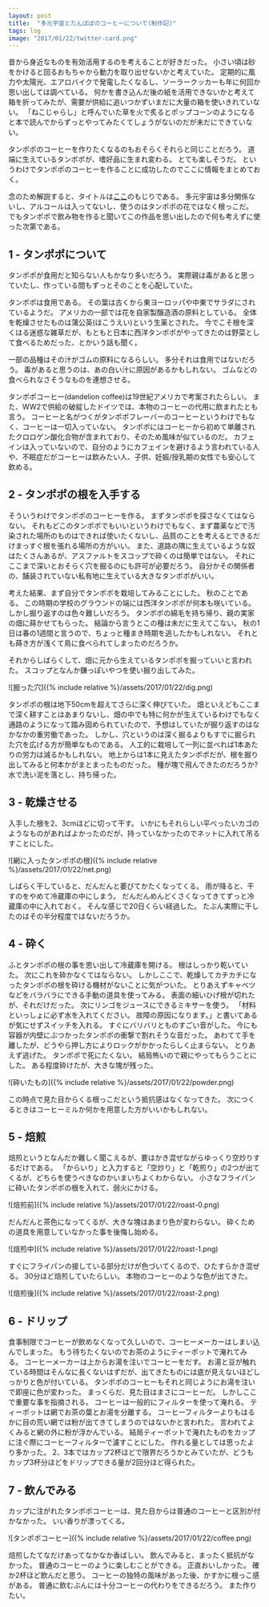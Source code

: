 ```yaml
---
layout: post
title:  "多元宇宙とたんぽぽのコーヒーについて(制作記)"
tags: log
image: "2017/01/22/twitter-card.png"
---
```


昔から身近なものを有効活用するのを考えることが好きだった。
小さい頃は砂をかけると回るおもちゃから動力を取り出せないかと考えていた。
定期的に風力や太陽光、エアロバイクで発電したくなるし、ソーラークッカーも年に何回か思い出しては調べている。
何かを書き込んだ後の紙を活用できないかと考えて箱を折ってみたが、需要が供給に追いつかずいまだに大量の箱を使いきれていない。
「ねこじゃらし」と呼んでいた草を火で炙るとポップコーンのようになると本で読んでからずっとやってみたくてしょうがないのだが未だにできていない。

タンポポのコーヒーを作りたくなるのもおそらくそれらと同じことだろう。
道端に生えているタンポポが、嗜好品に生まれ変わる。
とても楽しそうだ。
というわけでタンポポのコーヒーを作ることに成功したのでここに情報をまとめておく。

念のため解説すると、タイトルは[ここ](http://ja.scp-wiki.net/dandelions)のもじりである。
多元宇宙は多分関係ないし、アルコールは入ってないし、使うのはタンポポの花ではなく根っこだ。
でもタンポポで飲み物を作ると聞いてこの作品を思い出したので何も考えずに使った次第である。

## 1 - タンポポについて
タンポポが食用だと知らない人もかなり多いだろう。
実際親は毒があると思っていたし、作っている間もずっとそのことを心配していた。

タンポポは食用である。
その葉は古くから東ヨーロッパや中東でサラダにされているようだ。
アメリカの一部では花を自家製醸造酒の原料としている。
全体を乾燥させたものは蒲公英(ほこうえい)という生薬とされた。
今でこそ根を深くはる迷惑な雑草だが、もともと日本に西洋タンポポがやってきたのは野菜として食べるためだった、とかいう話も聞く。

一部の品種はその汁がゴムの原料になるらしい。
多分それは食用ではないだろう。
毒があると思うのは、あの白い汁に原因があるかもしれない。
ゴムなどの食べられなさそうなものを連想させる。

タンポポコーヒー(dandelion coffee)は19世紀アメリカで考案されたらしい。
また、WW2で供給の破綻したドイツでは、本物のコーヒーの代用に飲まれたとも言う。
コーヒーと名がつくがタンポポフレーバーのコーヒーというわけでもなく、コーヒーは一切入っていない。
タンポポにはコーヒーから初めて単離されたクロロゲン酸化合物が含まれており、そのため風味が似ているのだ。
カフェインは入っていないので、自分のようにカフェインを避けるよう言われている人や、不眠症だがコーヒーは飲みたい人、子供、妊娠/授乳期の女性でも安心して飲める。

## 2 - タンポポの根を入手する
そういうわけでタンポポのコーヒーを作る。
まずタンポポを探さなくてはならない。
それもどこのタンポポでもいいというわけでもなく、まず農薬などで汚染された場所のものはできれば使いたくないし、品質のことを考えるとできるだけまっすぐ根を張れる場所の方がいい。
また、道路の隅に生えているような奴はたくさんあるが、アスファルトをスコップで砕くのは簡単ではない。
それにここまで深いとおそらく穴を掘るのにも許可が必要だろう。
自分かその関係者の、舗装されていない私有地に生えている大きなタンポポがいい。

考えた結果、まず自分でタンポポを栽培してみることにした。
秋のことである。
この時期の学校のグラウンドの端には西洋タンポポが何本も咲いている。
しかし掘り返すのは色々難しいだろう。
タンポポの綿毛を持ち帰り、親の実家の畑に蒔かせてもらった。
結論から言うとこの種は未だに生えてこない。
秋の1日は春の1週間と言うので、ちょっと種まき時期を逃したかもしれない。
それとも蒔き方が浅くて鳥に食べられてしまったのだろうか。

それからしばらくして、畑に元から生えているタンポポを掘っていいと言われた。
スコップとなんか鎌っぽいやつを使い掘り出してみた。

![掘った穴]({% include relative %}/assets/2017/01/22/dig.png)

タンポポの根は地下50cmを超えてさらに深く伸びていた。
畑といえどもここまで深く耕すことはあまりないし、畑の中でも特に何かが生えているわけでもなく通路のようになって踏み固められていたので、予想はしていたが掘り返すのはなかなかの重労働であった。
しかし、穴というのは深く掘るよりもすでに掘られた穴を広げる方が簡単なものである。
人工的に栽培して一列に並べれば1本あたりの労力は減るかもしれない。
地上からは1本に見えたタンポポだが、根を掘り出してみると何本かがまとまったものだった。
種が塊で飛んできたのだろうか?
水で洗い泥を落とし、持ち帰った。

## 3 - 乾燥させる
入手した根を2、3cmほどに切って干す。
いかにもそれらしい平べったいカゴのようなものがあればよかったのだが、持っていなかったのでネットに入れて吊るすことにした。

![網に入ったタンポポの根]({% include relative %}/assets/2017/01/22/net.png)

しばらく干していると、だんだんと萎びてかたくなってくる。
雨が降ると、干すのをやめて冷蔵庫の中にしまう。
だんだんめんどくさくなってきてずっと冷蔵庫の中に入れておく。
そんな感じで20日くらい経過した。
たぶん実際に干したのはその半分程度ではないだろうか。

## 4 - 砕く
ふとタンポポの根の事を思い出して冷蔵庫を開ける。
根はしっかり乾いていた。
次にこれを砕かなくてはならない。
しかしここで、乾燥してカチカチになったタンポポの根を砕ける機材がないことに気がついた。
とりあえずキャベツなどをバラバラにできる手動の道具を使ってみる。
表面の細いひげ根が切れたが、それだけだった。
次にリンゴをジュースにできるミキサーを使う。
「材料といっしょに必ず水を入れてください。
故障の原因になります。」と書いてあるが気にせずスイッチを入れる。
すぐにバリバリとものすごい音がした。
今にも容器が内壁にぶつかったタンポポの衝撃で割れそうな音だった。
あわてて手を離したが、どうやら押し方によりロックがかかったらしく止まらない。
とりあえず逃げた。
タンポポで死にたくない。
結局怖いので親にやってもらうことにした。
ある程度砕けたが、大きな塊が残った。

![砕いたもの]({% include relative %}/assets/2017/01/22/powder.png)

この時点で見た目からくる根っこだという抵抗感はなくなってきた。
次につくるときはコーヒーミルか何かを用意した方がいいかもしれない。

## 5 - 焙煎
焙煎というとなんだか難しく聞こえるが、要はかき混ぜながらゆっくり空炒りするだけである。
「からいり」と入力すると「空炒り」と「乾煎り」の2つが出てくるが、どちらを使うべきなのかいまいちよくわからない。
小さなフライパンに砕いたタンポポの根を入れて、弱火にかける。

![焙煎前]({% include relative %}/assets/2017/01/22/roast-0.png)

だんだんと茶色になってくるが、大きな塊はあまり色が変わらない。
砕くための道具を用意していなかった事を後悔し始める。

![焙煎中]({% include relative %}/assets/2017/01/22/roast-1.png)

すぐにフライパンの接している部分だけが色づいてくるので、ひたすらかき混ぜる。
30分ほど焙煎していたらしい。
本物のコーヒーのような色が出てきた。

![焙煎後]({% include relative %}/assets/2017/01/22/roast-2.png)

## 6 - ドリップ
食事制限でコーヒーが飲めなくなって久しいので、コーヒーメーカーはしまい込んでしまった。
もう待ちたくないのでお茶のようにティーポットで淹れてみる。
コーヒーメーカーは上からお湯を注いでコーヒーをだす。
お湯と豆が触れている時間はそんなに長くないはずだが、出てきたものには底が見えないほどしっかりと色が付いている。
タンポポのコーヒーもそれと同じようにお湯を注いで即座に色が変わった。
まっくらだ、見た目はまさにコーヒーだ。
しかしここで重要な事を指摘される。
コーヒーは一般的にフィルターを使って淹れる。
ティーポットは網でお茶の葉とお湯を分離する。
コーヒーフィルターよりもはるかに目の荒い網では粉が出てきてしまうのではないかと言われた。
言われてよくみると網の外に粉が浮かんでいる。
結局ティーポットで淹れたものをカップに注ぐ際にコーヒーフィルターで濾すことにした。
作れる量としては思ったより多かった。
2、3本ではカップ2杯ほどで限界だろうかとみていたが、どうもカップ3杯分ほどをドリップできる量が2回分ほど得られた。

## 7 - 飲んでみる
カップに注がれたタンポポコーヒーは、見た目からは普通のコーヒーと区別が付かなかった。
いい香りが漂ってくる。

![タンポポコーヒー]({% include relative %}/assets/2017/01/22/coffee.png)

焙煎したてなだけあってなかなか香ばしい。
飲んでみると、まったく抵抗がなかった。
普通のコーヒーのように楽しむことができる。
正直おいしかった。
確か2杯ほど飲んだと思う。
コーヒーの独特の風味があった後、かすかに根っこ感がある。
普通に飲むぶんには十分コーヒーの代わりをできるだろう。
また作りたい。
